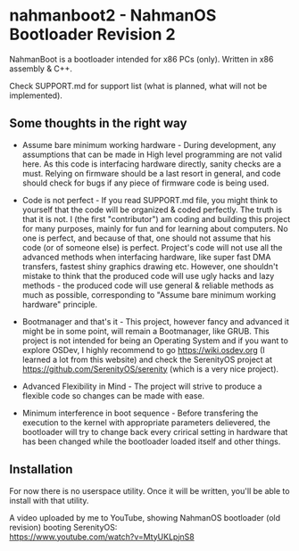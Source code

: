 # nahmanboot2 - NahmanOS Bootloader Revision 2
NahmanBoot is a bootloader intended for x86 PCs (only).
Written in x86 assembly & C++.

Check SUPPORT.md for support list (what is planned, what will not be implemented).

## Some thoughts in the right way
* Assume bare minimum working hardware - During development, any assumptions that can be made in High level programming are not valid here. As this code is interfacing hardware directly, sanity checks are a must. Relying on firmware should be a last resort in general, and code should check for bugs if any piece of firmware code is being used.

* Code is not perfect - If you read SUPPORT.md file, you might think to yourself that the code will be organized & coded perfectly. The truth is that it is not. I (the first "contributor") am coding and building this project for many purposes, mainly for fun and for learning about computers. No one is perfect, and because of that, one should not assume that his code (or of someone else) is perfect. Project's code will not use all the advanced methods when interfacing hardware, like super fast DMA transfers, fastest shiny graphics drawing etc. However, one shouldn't mistake to think that the produced code will use ugly hacks and lazy methods - the produced code will use general & reliable methods as much as possible, corresponding to "Assume bare minimum working hardware" principle.

* Bootmanager and that's it - This project, however fancy and advanced it might be in some point, will remain a Bootmanager, like GRUB. This project is not intended for being an Operating System and if you want to explore OSDev, I highly recommend to go https://wiki.osdev.org (I learned a lot from this website) and check the SerenityOS project at https://github.com/SerenityOS/serenity (which is a very nice project).

* Advanced Flexibility in Mind - The project will strive to produce a flexible code so changes can be made with ease.

* Minimum interference in boot sequence - Before transfering the execution to the kernel with appropriate parameters delievered, the bootloader will try to change back every crirical setting in hardware that has been changed while the bootloader loaded itself and other things.

## Installation

For now there is no userspace utility. Once it will be written, you'll be able to install with that utility.

A video uploaded by me to YouTube, showing NahmanOS bootloader (old revision) booting SerenityOS:  
https://www.youtube.com/watch?v=MtyUKLpjnS8
